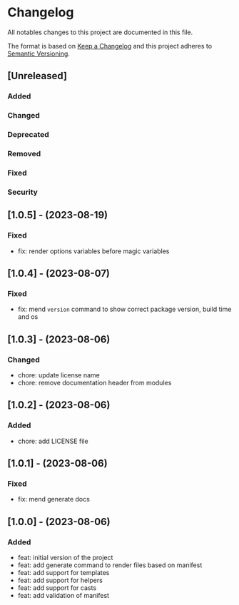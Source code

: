 # Changelog

All notables changes to this project are documented in this file.

The format is based on [Keep a Changelog](https://keepachangelog.com/en/1.0.0/) and this project adheres to [Semantic Versioning](https://semver.org/spec/v2.0.0.html).

## [Unreleased]

### Added

### Changed

### Deprecated

### Removed

### Fixed

### Security

## [1.0.5] - (2023-08-19)

### Fixed

*   fix: render options variables before magic variables

## [1.0.4] - (2023-08-07)

### Fixed

*   fix: mend `version` command to show correct package version, build time and os

## [1.0.3] - (2023-08-06)

### Changed

*   chore: update license name
*   chore: remove documentation header from modules

## [1.0.2] - (2023-08-06)

### Added

*   chore: add LICENSE file

## [1.0.1] - (2023-08-06)

### Fixed

*   fix: mend generate docs

## [1.0.0] - (2023-08-06)

### Added

*   feat: initial version of the project
*   feat: add generate command to render files based on manifest
*   feat: add support for templates
*   feat: add support for helpers
*   feat: add support for casts
*   feat: add validation of manifest
